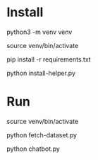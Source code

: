 # Install

python3 -m venv venv

source venv/bin/activate

pip install -r requirements.txt

python install-helper.py

# Run

source venv/bin/activate

python fetch-dataset.py

python chatbot.py


